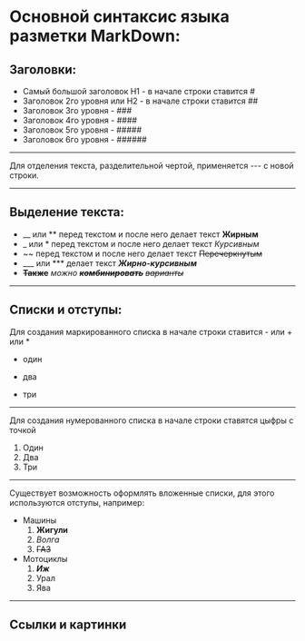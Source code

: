 # Основной синтаксис языка разметки MarkDown:
## Заголовки:
- Самый большой заголовок H1 - в начале строки ставится #
- Заголовок 2го уровня или H2 - в начале строки ставится ##
- Заголовок 3го уровня - ###
- Заголовок 4го уровня - ####
- Заголовок 5го уровня - #####
- Заголовок 6го уровня - ######
---
Для отделения текста, разделительной чертой, применяется --- с новой строки.

---
## Выделение текста:

- __ или ** перед текстом и после него делает текст __Жирным__
- _ или * перед текстом и после него делает текст _Курсивным_
- ~~ перед текстом и после него делает текст ~~Перечеркнутым~~
- ___ или *** делает текст ___Жирно-курсивным___
- __~~Также~~__ _можно_ ___~~комбинировать~~___ _~~варианты~~_
---
## Списки и отступы:

Для создания маркированного списка в начале строки ставится - или + или *

- один
* два 
+ три
---
Для создания нумерованного списка в начале строки ставятся цыфры с точкой

1. Один
2. Два
3. Три
---
Существует возможность оформлять вложенные списки, для этого используются отступы, например:

- Машины
    1. __Жигули__
    2. _Волга_
    3. ~~ГАЗ~~
- Мотоциклы
    1. ___Иж___
    2. Урал
    3. Ява
---
## Ссылки и картинки

